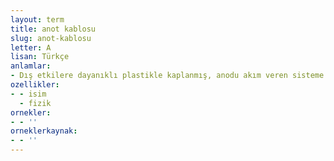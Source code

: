 ```yaml
---
layout: term
title: anot kablosu
slug: anot-kablosu
letter: A
lisan: Türkçe
anlamlar:
- Dış etkilere dayanıklı plastikle kaplanmış, anodu akım veren sisteme bağlayan bakır tel
ozellikler:
- - isim
  - fizik
ornekler:
- - ''
orneklerkaynak:
- - ''
---
```

